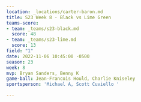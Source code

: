 ```yaml
---
location: _locations/carter-baron.md
title: S23 Week 8 - Black vs Lime Green
teams-score:
- team: _teams/s23-black.md
  score: 48
- team: _teams/s23-lime.md
  score: 13
field: "1"
date: 2022-11-06 10:45:00 -0500
season: 23
week: 8
mvp: Bryan Sanders, Benny K
game-ball: Jean-Francois Hould, Charlie Kniseley
sportsperson: 'Michael A, Scott Cuviello '

---
```

